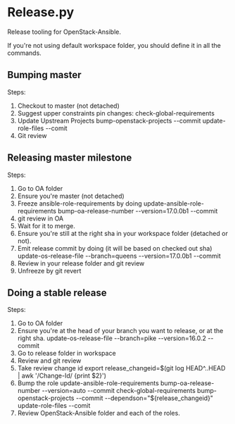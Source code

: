 Release.py
==========

Release tooling for OpenStack-Ansible.

If you're not using default workspace folder, you should define it in all the commands.

Bumping master
--------------

Steps:

1. Checkout to master (not detached)
1. Suggest upper constraints pin changes:
    check-global-requirements
1. Update Upstream Projects
    bump-openstack-projects --commit
    update-role-files --comit
1. Git review

Releasing master milestone
--------------------------

Steps:

1. Go to OA folder
1. Ensure you're master (not detached)
1. Freeze ansible-role-requirements by doing
    update-ansible-role-requirements
    bump-oa-release-number --version=17.0.0b1 --commit 
1. git review in OA
1. Wait for it to merge.
1. Ensure you're still at the right sha in your workspace folder (detached or not).
1. Emit release commit by doing (it will be based on checked out sha)
    update-os-release-file --branch=queens --version=17.0.0b1 --commit
1. Review in your release folder and git review
1. Unfreeze by git revert

Doing a stable release
----------------------

Steps:

1. Go to OA folder
1. Ensure you're at the head of your branch you want to release, or at the right sha.
    update-os-release-file --branch=pike --version=16.0.2 --commit
1. Go to release folder in workspace
1. Review and git review
1. Take review change id
    export release_changeid=$(git log HEAD^..HEAD | awk '/Change-Id/ {print $2}')
1. Bump the role
    update-ansible-role-requirements
    bump-oa-release-number --version=auto --commit
    check-global-requirements
    bump-openstack-projects --commit --dependson="${release_changeid}"
    update-role-files --comit
1. Review OpenStack-Ansible folder and each of the roles.